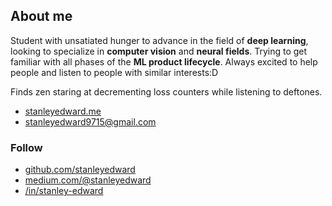 ## About me

Student with unsatiated hunger to advance in the field of **deep learning**, looking to specialize in **computer vision** and **neural fields**. Trying to get familiar with all phases of the **ML product lifecycle**. Always excited to help people and listen to people with similar interests:D

Finds zen staring at decrementing loss counters while listening to deftones. 

- [stanleyedward.me](https://stanleyedward.me)
- [stanleyedward9715@gmail.com](mailto:stanleyedward9715@gmail.com)

### Follow

- [github.com/stanleyedward](https://github.com/stanleyedward)
- [medium.com/@stanleyedward](https://medium.com/@stanleyedward)
- [/in/stanley-edward](https://linkedin.com/in/stanley-edward)
